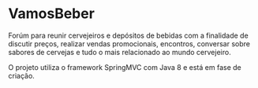 # VamosBeber

Forúm para reunir cervejeiros e depósitos de bebidas com a finalidade de discutir preços, realizar vendas promocionais, encontros, conversar sobre sabores de cervejas e tudo o mais relacionado ao mundo cervejeiro.

O projeto utiliza o framework SpringMVC com Java 8 e está em fase de criação.
